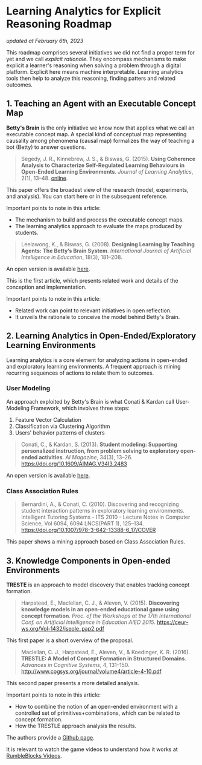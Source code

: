 # Learning Analytics for Explicit Reasoning Roadmap
*updated at February 6th, 2023*

This roadmap comprises several initiatives we did not find a proper term for yet and we call *explicit rationale*. They encompass mechanisms to make explicit a learner's reasoning when solving a problem through a digital platform. Explicit here means machine interpretable. Learning analytics tools then help to analyze this reasoning, finding patters and related outcomes.

## 1. Teaching an Agent with an Executable Concept Map

**Betty's Brain** is the only initiative we know now that applies what we call an executable concept map. A special kind of conceptual map representing causality among phenomena (causal map) formalizes the way of teaching a bot (Betty) to answer questions.

> Segedy, J. R., Kinnebrew, J. S., & Biswas, G. (2015). **Using Coherence Analysis to Characterize Self-Regulated Learning Behaviours in Open-Ended Learning Environments**. *Journal of Learning Analytics*, 2(1), 13–48. [online](https://doi.org/10.18608/jla.2015.21.3).

This paper offers the broadest view of the research (model, experiments, and analysis). You can start here or in the subsequent reference.

Important points to note in this article:
* The mechanism to build and process the executable concept maps.
* The learning analytics approach to evaluate the maps produced by students.

> Leelawong, K., & Biswas, G. (2008). **Designing Learning by Teaching Agents: The Betty’s Brain System**. *International Journal of Artificial Intelligence in Education*, 18(3), 181–208.

An open version is available [here](https://citeseerx.ist.psu.edu/document?repid=rep1&type=pdf&doi=0b1eb872ae143ffb9f36b90b1243dfd28bbbd731).

This is the first article, which presents related work and details of the conception and implementation.

Important points to note in this article:
* Related work can point to relevant initiatives in open reflection.
* It unveils the rationale to conceive the model behind Betty's Brain.

## 2. Learning Analytics in Open-Ended/Exploratory Learning Environments

Learning analytics is a core element for analyzing actions in open-ended and exploratory learning environments. A frequent approach is mining recurring sequences of actions to relate them to outcomes.

### User Modeling

An approach exploited by Betty's Brain is what Conati & Kardan call User-Modeling Framework, which involves three steps:
1. Feature Vector Calculation
2. Classification via Clustering Algorithm
3. Users' behavior patterns of clusters

> Conati, C., & Kardan, S. (2013). **Student modeling: Supporting personalized instruction, from problem solving to exploratory open-ended activities**. *AI Magazine*, 34(3), 13–26. https://doi.org/10.1609/AIMAG.V34I3.2483

An open version is available [here](https://web.archive.org/web/20190429/http://www.aaai.org/ojs/index.php/aimagazine/article/download/2483/2376).

### Class Association Rules

> Bernardini, A., & Conati, C. (2010). Discovering and recognizing student interaction patterns in exploratory learning environments. Intelligent Tutoring Systems - ITS 2010 - Lecture Notes in Computer Science, Vol 6094, 6094 LNCS(PART 1), 125–134. https://doi.org/10.1007/978-3-642-13388-6_17/COVER

This paper shows a mining approach based on Class Association Rules.

## 3. Knowledge Components in Open-ended Environments

**TRESTE** is an approach to model discovery that enables tracking concept formation.

> Harpstead, E., Maclellan, C. J., & Aleven, V. (2015). **Discovering knowledge models in an open-ended educational game using concept formation**. *Proc. of the Workshops at the 17th International Conf. on Artificial Intelligence in Education AIED 2015*. https://ceur-ws.org/Vol-1432/iseole_pap2.pdf

This first paper is a short overview of the proposal.

> Maclellan, C. J., Harpstead, E., Aleven, V., & Koedinger, K. R. (2016). **TRESTLE: A Model of Concept Formation in Structured Domains**. *Advances in Cognitive Systems*, 4, 131–150. http://www.cogsys.org/journal/volume4/article-4-10.pdf

This second paper presents a more detailed analysis.

Important points to note in this article:

* How to combine the notion of an open-ended environment with a controlled set of primitives+combinations, which can be related to concept formation.
* How the TRESTLE approach analysis the results.

The authors provide a [Github page](https://github.com/cmaclell/concept_formation).

It is relevant to watch the game videos to understand how it works at [RumbleBlocks Videos](https://www.etc.cmu.edu/engage/?page_id=509).
